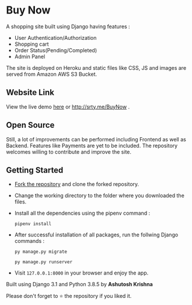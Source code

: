 # Buy Now

A shopping site built using Django having features :

- User Authentication/Authorization
- Shopping cart
- Order Status(Pending/Completed)
- Admin Panel

The site is deployed on Heroku and static files like CSS, JS and images are served from Amazon AWS S3 Bucket.

## Website Link
View the live demo [here](http://buynw.herokuapp.com/) or http://srty.me/BuyNow .

## Open Source

Still, a lot of improvements can be performed including Frontend as well as Backend. Features like Payments are yet to be included. The repository welcomes willing to contribute and improve the site.

## Getting Started

* [Fork the repository](https://github.com/ashutoshkrris/Buy-Now/fork) and clone the forked repository.

* Change the working directory to the folder where you downloaded the files.

* Install all the dependencies using the pipenv command :

    `pipenv install`

* After successful installation of all packages, run the follwing Django commands :

    `py manage.py migrate`

    `py manage.py runserver`

* Visit `127.0.0.1:8000` in your browser and enjoy the app.


Built using Django 3.1 and Python 3.8.5 by <b>Ashutosh Krishna</b>

Please don't forget to ⭐ the repository if you liked it.
